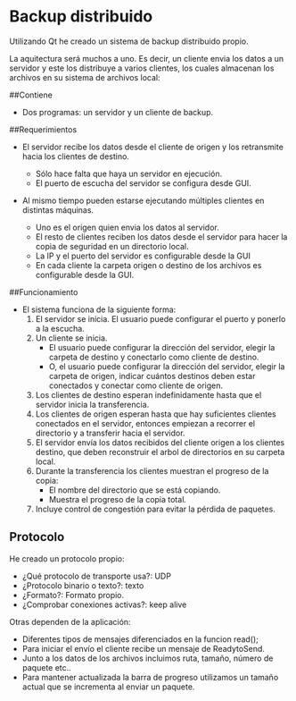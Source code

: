 # Backup distribuido
Utilizando Qt he creado un sistema de backup distribuido propio.

La aquitectura será muchos a uno. Es decir, un cliente envia los datos a un servidor y este los distribuye a varios clientes, los cuales almacenan los archivos en su sistema de archivos local:

##Contiene

 * Dos programas: un servidor y un cliente de backup.

##Requerimientos

 * El servidor recibe los datos desde el cliente de origen y los retransmite hacia los clientes de destino.
   * Sólo hace falta que haya un servidor en ejecución.
   * El puerto de escucha del servidor se configura desde GUI.

 * Al mismo tiempo pueden estarse ejecutando múltiples clientes en distintas máquinas.
   * Uno es el origen quien envia los datos al servidor.
   * El resto de clientes reciben los datos desde el servidor para hacer la copia de seguridad en un directorio local.
   * La IP y el puerto del servidor es configurable desde la GUI
   * En cada cliente la carpeta origen o destino de los archivos es configurable desde la GUI.

##Funcionamiento

 * El sistema funciona de la siguiente forma:
   1. El servidor se inicia. El usuario puede configurar el puerto y ponerlo a la escucha.
   2. Un cliente se inicia.
      * El usuario puede configurar la dirección del servidor, elegir la carpeta de destino y conectarlo como cliente de destino.
      * O, el usuario puede configurar la dirección del servidor, elegir la carpeta de origen, indicar cuántos destinos deben estar conectados y conectar como cliente de origen.
   3. Los clientes de destino esperan indefinidamente hasta que el servidor inicia la transferencia.
   4. Los clientes de origen esperan hasta que hay suficientes clientes conectados en el servidor, entonces empiezan a recorrer el directorio y a transferir hacia el servidor.
   5. El servidor envía los datos recibidos del cliente origen a los clientes destino, que deben reconstruir el arbol de directorios en su carpeta local.
   6. Durante la transferencia los clientes muestran el progreso de la copia:
      * El nombre del directorio que se está copiando.
      * Muestra el progreso de la copia total.
   7. Incluye control de congestión para evitar la pérdida de paquetes.

## Protocolo

He creado un protocolo propio:

 * ¿Qué protocolo de transporte usa?: UDP
 * ¿Protocolo binario o texto?: texto
 * ¿Formato?: Formato propio.
 * ¿Comprobar conexiones activas?: keep alive

Otras dependen de la aplicación:

 * Diferentes tipos de mensajes diferenciados en la funcion read();
 * Para iniciar el envío el cliente recibe un mensaje de ReadytoSend.
 * Junto a los datos de los archivos incluimos ruta, tamaño, número de paquete etc..
 * Para mantener actualizada la barra de progreso utilizamos un tamaño actual que se incrementa al enviar un paquete.
 


